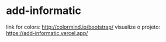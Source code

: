 # add-informatic

link for colors: http://colormind.io/bootstrap/
visualize o projeto: https://add-informatic.vercel.app/
